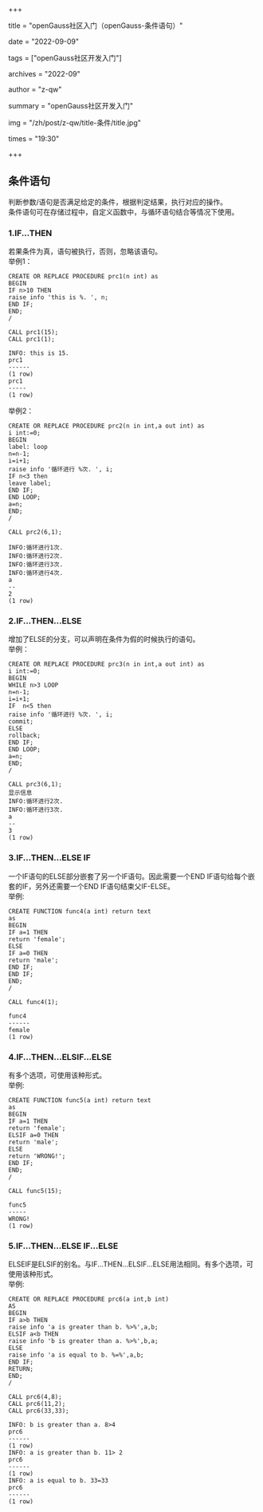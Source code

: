 +++

title = "openGauss社区入门（openGauss-条件语句）" 

date = "2022-09-09" 

tags = ["openGauss社区开发入门"] 

archives = "2022-09" 

author = "z-qw" 

summary = "openGauss社区开发入门" 

img = "/zh/post/z-qw/title-条件/title.jpg" 

times = "19:30" 

+++

## 条件语句
判断参数/语句是否满足给定的条件，根据判定结果，执行对应的操作。<br />条件语句可在存储过程中，自定义函数中，与循环语句结合等情况下使用。
### 1.IF...THEN
若果条件为真，语句被执行，否则，忽略该语句。<br />举例1：
```
CREATE OR REPLACE PROCEDURE prc1(n int) as
BEGIN
IF n>10 THEN
raise info 'this is %. ', n; 
END IF;
END;
/
```
```
CALL prc1(15);
CALL prc1(1);
```
```
INFO: this is 15.
prc1
------
(1 row)
prc1
-----
(1 row)
```

举例2：
```
CREATE OR REPLACE PROCEDURE prc2(n in int,a out int) as
i int:=0;
BEGIN
label: loop
n=n-1;
i=i+1;
raise info '循环进行 %次. ', i; 
IF n<3 then
leave label;
END IF;
END LOOP;
a=n;
END;
/
```
```
CALL prc2(6,1);
```
```
INFO:循环进行1次.
INFO:循环进行2次.
INFO:循环进行3次.
INFO:循环进行4次.
a
--
2
(1 row)
```
### 2.IF...THEN...ELSE
增加了ELSE的分支，可以声明在条件为假的时候执行的语句。<br />举例：
```
CREATE OR REPLACE PROCEDURE prc3(n in int,a out int) as
i int:=0;
BEGIN
WHILE n>3 LOOP 
n=n-1;
i=i+1;
IF  n<5 then
raise info '循环进行 %次. ', i; 
commit; 
ELSE
rollback;
END IF;
END LOOP;
a=n;
END;
/
```
```
CALL prc3(6,1);
显示信息
INFO:循环进行2次.
INFO:循环进行3次.
a
--
3
(1 row)
```
### 3.IF...THEN...ELSE IF
一个IF语句的ELSE部分嵌套了另一个IF语句。因此需要一个END IF语句给每个嵌套的IF，另外还需要一个END IF语句结束父IF-ELSE。<br />举例:
```
CREATE FUNCTION func4(a int) return text
as
BEGIN
IF a=1 THEN
return 'female';
ELSE 
IF a=0 THEN
return 'male';
END IF;
END IF;
END;
/
```
```
CALL func4(1);
```
```
func4
------
female
(1 row)
```
### 4.IF...THEN...ELSIF...ELSE
有多个选项，可使用该种形式。<br />举例:
```
CREATE FUNCTION func5(a int) return text
as
BEGIN
IF a=1 THEN
return 'female';
ELSIF a=0 THEN
return 'male';
ELSE
return 'WRONG!';
END IF;
END;
/
```
```
CALL func5(15);
```
```
func5
-----
WRONG!
(1 row)
```
### 5.IF...THEN...ELSE IF...ELSE
ELSEIF是ELSIF的别名。与IF...THEN...ELSIF...ELSE用法相同。有多个选项，可使用该种形式。<br />举例:
```
CREATE OR REPLACE PROCEDURE prc6(a int,b int) 
AS
BEGIN
IF a>b THEN
raise info 'a is greater than b. %>%',a,b; 
ELSIF a<b THEN
raise info 'b is greater than a. %>%',b,a; 
ELSE
raise info 'a is equal to b. %=%',a,b; 
END IF;
RETURN;
END;
/
```
```
CALL prc6(4,8);
CALL prc6(11,2);
CALL prc6(33,33);
```
```
INFO: b is greater than a. 8>4
prc6
------
(1 row)
INFO: a is greater than b. 11> 2
prc6
------
(1 row)
INFO: a is equal to b. 33=33
prc6
------
(1 row)
```






